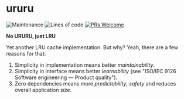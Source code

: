 # ururu

![Maintenance](https://img.shields.io/maintenance/yes/2022?color=brightgreen&style=flat-square)
![Lines of code](https://img.shields.io/tokei/lines/github/zhibirc/ururu?color=yellow&style=flat-square)
[![PRs Welcome](https://img.shields.io/badge/PRs-welcome-magenta.svg)]()

**No URURU, just LRU**

Yet another LRU cache implementation. But why? Yeah, there are a few reasons for that:

1. Simplicity in implementation means better _maintainability_.
2. Simplicity in interface means better _learnability_ (see "ISO/IEC 9126 Software engineering — Product quality").
3. Zero dependencies means more _predictability_, _safety_ and reduces overall application _size_.
